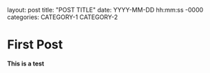 layout: post
title: "POST TITLE"
date: YYYY-MM-DD hh:mm:ss -0000
categories: CATEGORY-1 CATEGORY-2

# First Post

**This is a test**